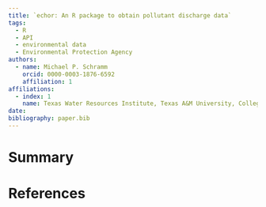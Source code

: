 ```yaml
---
title: `echor: An R package to obtain pollutant discharge data`
tags:
  - R
  - API
  - environmental data
  - Environmental Protection Agency
authors:
  - name: Michael P. Schramm
    orcid: 0000-0003-1876-6592
    affiliation: 1
affiliations:
  - index: 1
    name: Texas Water Resources Institute, Texas A&M University, College Station, Texas.
date:
bibliography: paper.bib
---
```


# Summary



# References
